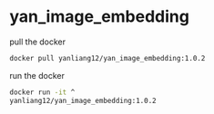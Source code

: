 # yan_image_embedding

pull the docker

```bash
docker pull yanliang12/yan_image_embedding:1.0.2
```

run the docker 
```bash 
docker run -it ^
yanliang12/yan_image_embedding:1.0.2
```
